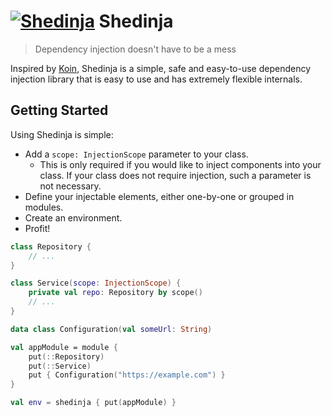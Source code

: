 # [![Shedinja](https://img.pokemondb.net/sprites/black-white/anim/normal/shedinja.gif)](http://pokemondb.net/pokedex/shedinja) Shedinja

> Dependency injection doesn't have to be a mess

Inspired by [Koin](https://insert-koin.io), Shedinja is a simple, safe and easy-to-use dependency injection library that is easy to use and has extremely flexible internals.

## Getting Started

Using Shedinja is simple:

* Add a `scope: InjectionScope` parameter to your class.
  * This is only required if you would like to inject components into your class. If your class does not require injection, such a parameter is not necessary.
* Define your injectable elements, either one-by-one or grouped in modules.
* Create an environment.
* Profit!

```kotlin
class Repository {
    // ...
}

class Service(scope: InjectionScope) {
    private val repo: Repository by scope()
    // ...
}

data class Configuration(val someUrl: String)

val appModule = module {
    put(::Repository)
    put(::Service)
    put { Configuration("https://example.com") }
}

val env = shedinja { put(appModule) }
```

